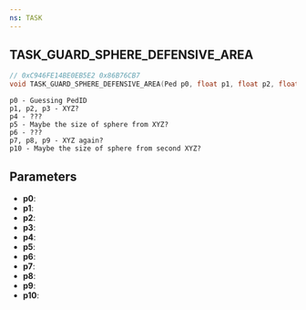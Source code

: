 ```yaml
---
ns: TASK
---
```

## TASK_GUARD_SPHERE_DEFENSIVE_AREA

```c
// 0xC946FE14BE0EB5E2 0x86B76CB7
void TASK_GUARD_SPHERE_DEFENSIVE_AREA(Ped p0, float p1, float p2, float p3, float p4, float p5, Any p6, float p7, float p8, float p9, float p10);
```

```
p0 - Guessing PedID  
p1, p2, p3 - XYZ?  
p4 - ???  
p5 - Maybe the size of sphere from XYZ?  
p6 - ???  
p7, p8, p9 - XYZ again?  
p10 - Maybe the size of sphere from second XYZ?  
```

## Parameters
* **p0**: 
* **p1**: 
* **p2**: 
* **p3**: 
* **p4**: 
* **p5**: 
* **p6**: 
* **p7**: 
* **p8**: 
* **p9**: 
* **p10**: 

